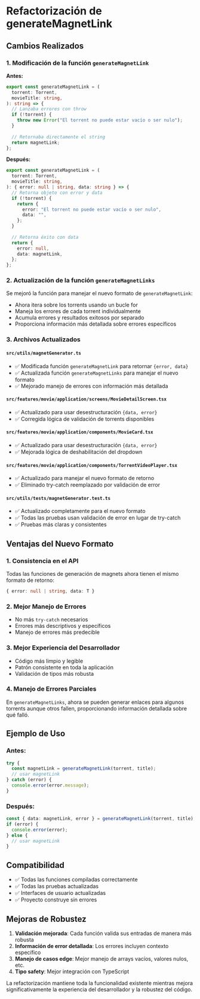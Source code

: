 # Refactorización de generateMagnetLink

## Cambios Realizados

### 1. Modificación de la función `generateMagnetLink`

**Antes:**
```typescript
export const generateMagnetLink = (
  torrent: Torrent,
  movieTitle: string,
): string => {
  // Lanzaba errores con throw
  if (!torrent) {
    throw new Error("El torrent no puede estar vacío o ser nulo");
  }
  
  // Retornaba directamente el string
  return magnetLink;
};
```

**Después:**
```typescript
export const generateMagnetLink = (
  torrent: Torrent,
  movieTitle: string,
): { error: null | string, data: string } => {
  // Retorna objeto con error y data
  if (!torrent) {
    return {
      error: "El torrent no puede estar vacío o ser nulo",
      data: "",
    };
  }
  
  // Retorna éxito con data
  return {
    error: null,
    data: magnetLink,
  };
};
```

### 2. Actualización de la función `generateMagnetLinks`

Se mejoró la función para manejar el nuevo formato de `generateMagnetLink`:

- Ahora itera sobre los torrents usando un bucle for
- Maneja los errores de cada torrent individualmente
- Acumula errores y resultados exitosos por separado
- Proporciona información más detallada sobre errores específicos

### 3. Archivos Actualizados

#### `src/utils/magnetGenerator.ts`
- ✅ Modificada función `generateMagnetLink` para retornar `{error, data}`
- ✅ Actualizada función `generateMagnetLinks` para manejar el nuevo formato
- ✅ Mejorado manejo de errores con información más detallada

#### `src/features/movie/application/screens/MovieDetailScreen.tsx`
- ✅ Actualizado para usar desestructuración `{data, error}`
- ✅ Corregida lógica de validación de torrents disponibles

#### `src/features/movie/application/components/MovieCard.tsx`
- ✅ Actualizado para usar desestructuración `{data, error}`
- ✅ Mejorada lógica de deshabilitación del dropdown

#### `src/features/movie/application/components/TorrentVideoPlayer.tsx`
- ✅ Actualizado para manejar el nuevo formato de retorno
- ✅ Eliminado try-catch reemplazado por validación de error

#### `src/utils/tests/magnetGenerator.test.ts`
- ✅ Actualizado completamente para el nuevo formato
- ✅ Todas las pruebas usan validación de error en lugar de try-catch
- ✅ Pruebas más claras y consistentes

## Ventajas del Nuevo Formato

### 1. **Consistencia en el API**
Todas las funciones de generación de magnets ahora tienen el mismo formato de retorno:
```typescript
{ error: null | string, data: T }
```

### 2. **Mejor Manejo de Errores**
- No más `try-catch` necesarios
- Errores más descriptivos y específicos
- Manejo de errores más predecible

### 3. **Mejor Experiencia del Desarrollador**
- Código más limpio y legible
- Patrón consistente en toda la aplicación
- Validación de tipos más robusta

### 4. **Manejo de Errores Parciales**
En `generateMagnetLinks`, ahora se pueden generar enlaces para algunos torrents aunque otros fallen, proporcionando información detallada sobre qué falló.

## Ejemplo de Uso

### Antes:
```typescript
try {
  const magnetLink = generateMagnetLink(torrent, title);
  // usar magnetLink
} catch (error) {
  console.error(error.message);
}
```

### Después:
```typescript
const { data: magnetLink, error } = generateMagnetLink(torrent, title);
if (error) {
  console.error(error);
} else {
  // usar magnetLink
}
```

## Compatibilidad

- ✅ Todas las funciones compiladas correctamente
- ✅ Todas las pruebas actualizadas
- ✅ Interfaces de usuario actualizadas
- ✅ Proyecto construye sin errores

## Mejoras de Robustez

1. **Validación mejorada**: Cada función valida sus entradas de manera más robusta
2. **Información de error detallada**: Los errores incluyen contexto específico
3. **Manejo de casos edge**: Mejor manejo de arrays vacíos, valores nulos, etc.
4. **Tipo safety**: Mejor integración con TypeScript

La refactorización mantiene toda la funcionalidad existente mientras mejora significativamente la experiencia del desarrollador y la robustez del código.
